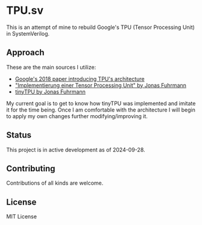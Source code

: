 # TPU.sv

This is an attempt of mine to rebuild Google's TPU (Tensor Processing Unit) in SystemVerilog.

## Approach

These are the main sources I utilize:

- [Google's 2018 paper introducing TPU's architecture](https://arxiv.org/abs/1704.04760)
- ["Implementierung einer Tensor Processing Unit" by Jonas Fuhrmann](https://reposit.haw-hamburg.de/handle/20.500.12738/8527)
- [tinyTPU by Jonas Fuhrmann](https://github.com/jofrfu/tinyTPU/)

My current goal is to get to know how tinyTPU was implemented and imitate it for the time being. Once I am comfortable with the architecture I will begin to apply my own changes further modifying/improving it.

## Status

This project is in active development as of 2024-09-28.

## Contributing

Contributions of all kinds are welcome.

## License

MIT License